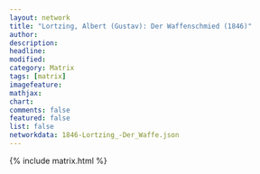 ```yaml
---
layout: network
title: "Lortzing, Albert (Gustav): Der Waffenschmied (1846)"
author:
description:
headline:
modified:
category: Matrix
tags: [matrix]
imagefeature: 
mathjax: 
chart: 
comments: false
featured: false
list: false
networkdata: 1846-Lortzing_-Der_Waffe.json
---
```

{% include matrix.html %}
